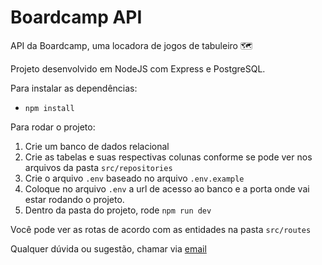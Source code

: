 # Boardcamp API
API da Boardcamp, uma locadora de jogos de tabuleiro 🗺️
 
Projeto desenvolvido em NodeJS com Express e PostgreSQL.
 
Para instalar as dependências:
 
- `npm install`
 
Para rodar o projeto:

1. Crie um banco de dados relacional
2. Crie as tabelas e suas respectivas colunas conforme se pode ver nos arquivos da pasta `src/repositories`
2. Crie o arquivo `.env` baseado no arquivo `.env.example`
3. Coloque no arquivo `.env` a url de acesso ao banco e a porta onde vai estar rodando o projeto.
4. Dentro da pasta do projeto, rode `npm run dev`
 
Você pode ver as rotas de acordo com as entidades na pasta `src/routes`
 
Qualquer dúvida ou sugestão, chamar via [email](mailto:larissadalimar@gmail.com)
